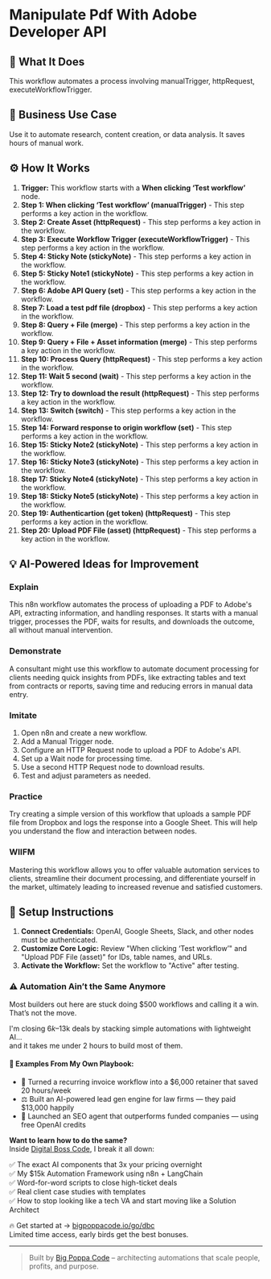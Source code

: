 # Manipulate Pdf With Adobe Developer API

## 🚀 What It Does
This workflow automates a process involving manualTrigger, httpRequest, executeWorkflowTrigger.

## 💼 Business Use Case
Use it to automate research, content creation, or data analysis. It saves hours of manual work.

## ⚙️ How It Works
1.  **Trigger:** This workflow starts with a **When clicking ‘Test workflow’** node.
2. **Step 1: When clicking ‘Test workflow’ (manualTrigger)** - This step performs a key action in the workflow.
3. **Step 2: Create Asset (httpRequest)** - This step performs a key action in the workflow.
4. **Step 3: Execute Workflow Trigger (executeWorkflowTrigger)** - This step performs a key action in the workflow.
5. **Step 4: Sticky Note (stickyNote)** - This step performs a key action in the workflow.
6. **Step 5: Sticky Note1 (stickyNote)** - This step performs a key action in the workflow.
7. **Step 6: Adobe API Query (set)** - This step performs a key action in the workflow.
8. **Step 7: Load a test pdf file (dropbox)** - This step performs a key action in the workflow.
9. **Step 8: Query + File (merge)** - This step performs a key action in the workflow.
10. **Step 9: Query + File + Asset information (merge)** - This step performs a key action in the workflow.
11. **Step 10: Process Query (httpRequest)** - This step performs a key action in the workflow.
12. **Step 11: Wait 5 second (wait)** - This step performs a key action in the workflow.
13. **Step 12: Try to download the result (httpRequest)** - This step performs a key action in the workflow.
14. **Step 13: Switch (switch)** - This step performs a key action in the workflow.
15. **Step 14: Forward response to origin workflow (set)** - This step performs a key action in the workflow.
16. **Step 15: Sticky Note2 (stickyNote)** - This step performs a key action in the workflow.
17. **Step 16: Sticky Note3 (stickyNote)** - This step performs a key action in the workflow.
18. **Step 17: Sticky Note4 (stickyNote)** - This step performs a key action in the workflow.
19. **Step 18: Sticky Note5 (stickyNote)** - This step performs a key action in the workflow.
20. **Step 19: Authenticartion (get token) (httpRequest)** - This step performs a key action in the workflow.
21. **Step 20: Upload PDF File (asset) (httpRequest)** - This step performs a key action in the workflow.

## 💡 AI-Powered Ideas for Improvement
### Explain
This n8n workflow automates the process of uploading a PDF to Adobe's API, extracting information, and handling responses. It starts with a manual trigger, processes the PDF, waits for results, and downloads the outcome, all without manual intervention.

### Demonstrate
A consultant might use this workflow to automate document processing for clients needing quick insights from PDFs, like extracting tables and text from contracts or reports, saving time and reducing errors in manual data entry.

### Imitate
1. Open n8n and create a new workflow.
2. Add a Manual Trigger node.
3. Configure an HTTP Request node to upload a PDF to Adobe's API.
4. Set up a Wait node for processing time.
5. Use a second HTTP Request node to download results.
6. Test and adjust parameters as needed.

### Practice
Try creating a simple version of this workflow that uploads a sample PDF file from Dropbox and logs the response into a Google Sheet. This will help you understand the flow and interaction between nodes.

### WIIFM
Mastering this workflow allows you to offer valuable automation services to clients, streamline their document processing, and differentiate yourself in the market, ultimately leading to increased revenue and satisfied customers.

## 🔧 Setup Instructions
1. **Connect Credentials:** OpenAI, Google Sheets, Slack, and other nodes must be authenticated.
2. **Customize Core Logic:** Review "When clicking ‘Test workflow’" and "Upload PDF File (asset)" for IDs, table names, and URLs.
3. **Activate the Workflow:** Set the workflow to "Active" after testing.

### ⚠️ Automation Ain’t the Same Anymore

Most builders out here are stuck doing $500 workflows and calling it a win.  
That’s not the move.  

I'm closing $6k–$13k deals by stacking simple automations with lightweight AI...  
and it takes me under 2 hours to build most of them.

#### 🧠 Examples From My Own Playbook:
- 🔁 Turned a recurring invoice workflow into a $6,000 retainer that saved 20 hours/week  
- ⚖️ Built an AI-powered lead gen engine for law firms — they paid $13,000 happily  
- 🚀 Launched an SEO agent that outperforms funded companies — using free OpenAI credits  

**Want to learn how to do the same?**  
Inside [Digital Boss Code](https://bigpoppacode.io/go/dbc), I break it all down:

✅ The exact AI components that 3x your pricing overnight  
✅ My $15k Automation Framework using n8n + LangChain  
✅ Word-for-word scripts to close high-ticket deals  
✅ Real client case studies with templates  
✅ How to stop looking like a tech VA and start moving like a Solution Architect  

🔥 Get started at → [bigpoppacode.io/go/dbc](https://bigpoppacode.io/go/dbc)  
Limited time access, early birds get the best bonuses.

---
> Built by [Big Poppa Code](https://bigpoppacode.io) – architecting automations that scale people, profits, and purpose.
